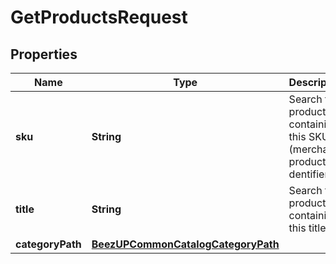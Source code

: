
# GetProductsRequest

## Properties
Name | Type | Description | Notes
------------ | ------------- | ------------- | -------------
**sku** | **String** | Search for products containing this SKU (merchant product dentifier). |  [optional]
**title** | **String** | Search for products containing this title |  [optional]
**categoryPath** | [**BeezUPCommonCatalogCategoryPath**](BeezUPCommonCatalogCategoryPath.md) |  |  [optional]



